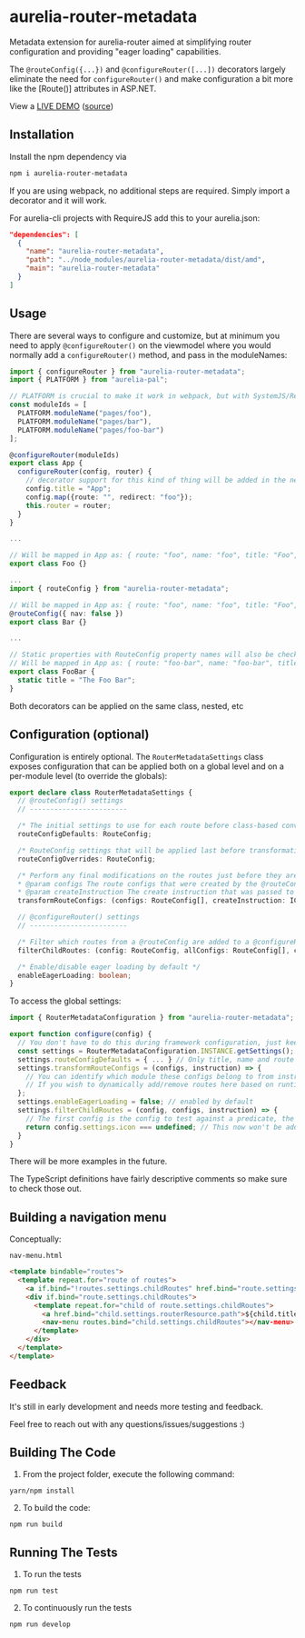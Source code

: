 # aurelia-router-metadata

Metadata extension for aurelia-router aimed at simplifying router configuration and providing "eager loading" capabilities.

The `@routeConfig({...})` and `@configureRouter([...])` decorators largely eliminate the need for `configureRouter()` and make configuration a bit more like the [Route()] attributes in ASP.NET.

View a [LIVE DEMO](https://fkleuver.github.io/aurelia-router-metadata-sample/) ([source](https://github.com/fkleuver/aurelia-router-metadata-sample))

## Installation
Install the npm dependency via

```bash
npm i aurelia-router-metadata
```

If you are using webpack, no additional steps are required. Simply import a decorator and it will work.

For aurelia-cli projects with RequireJS add this to your aurelia.json:

```json
"dependencies": [
  {
    "name": "aurelia-router-metadata",
    "path": "../node_modules/aurelia-router-metadata/dist/amd",
    "main": "aurelia-router-metadata"
  }
]
```

## Usage

There are several ways to configure and customize, but at minimum you need to apply `@configureRouter()` on the viewmodel where you would normally add a `configureRouter()` method, and pass in the moduleNames:


```ts
import { configureRouter } from "aurelia-router-metadata";
import { PLATFORM } from "aurelia-pal";

// PLATFORM is crucial to make it work in webpack, but with SystemJS/RequireJS you can keep it shorter
const moduleIds = [
  PLATFORM.moduleName("pages/foo"),
  PLATFORM.moduleName("pages/bar"),
  PLATFORM.moduleName("pages/foo-bar")
];

@configureRouter(moduleIds)
export class App {
  configureRouter(config, router) {
    // decorator support for this kind of thing will be added in the near future
    config.title = "App";
    config.map({route: "", redirect: "foo"});
    this.router = router;
  }
}

...

// Will be mapped in App as: { route: "foo", name: "foo", title: "Foo", nav: true }
export class Foo {}

...
import { routeConfig } from "aurelia-router-metadata";

// Will be mapped in App as: { route: "foo", name: "foo", title: "Foo", nav: false }
@routeConfig({ nav: false })
export class Bar {}

...

// Static properties with RouteConfig property names will also be checked
// Will be mapped in App as: { route: "foo-bar", name: "foo-bar", title: "The Foo Bar", nav: true }
export class FooBar {
  static title = "The Foo Bar";
}
```

Both decorators can be applied on the same class, nested, etc

## Configuration (optional)
Configuration is entirely optional. The `RouterMetadataSettings` class exposes configuration that can be applied both on a global level and on a per-module level (to override the globals):


```ts
export declare class RouterMetadataSettings {
  // @routeConfig() settings
  // ------------------------

  /* The initial settings to use for each route before class-based conventions are applied */
  routeConfigDefaults: RouteConfig;

  /* RouteConfig settings that will be applied last before transformation; these settings will override all other defaults and arguments */
  routeConfigOverrides: RouteConfig;

  /* Perform any final modifications on the routes just before they are stored in the metadata
  * @param configs The route configs that were created by the @routeConfig() decorator
  * @param createInstruction The create instruction that was passed to the RouteConfigFactory */
  transformRouteConfigs: (configs: RouteConfig[], createInstruction: ICreateRouteConfigInstruction) => RouteConfig[];

  // @configureRouter() settings
  // ------------------------

  /* Filter which routes from a @routeConfig are added to a @configureRouter's childRoutes */
  filterChildRoutes: (config: RouteConfig, allConfigs: RouteConfig[], configureInstruction: IConfigureRouterInstruction) => boolean;

  /* Enable/disable eager loading by default */
  enableEagerLoading: boolean;
}
```

To access the global settings:

```ts
import { RouterMetadataConfiguration } from "aurelia-router-metadata";

export function configure(config) {
  // You don't have to do this during framework configuration, just keep in mind the order in which your components load so that you set these early enough.
  const settings = RouterMetadataConfiguration.INSTANCE.getSettings();
  settings.routeConfigDefaults = { ... } // Only title, name and route are set by convention defaults, you can specify defaults for any other RouteConfig property here
  settings.transformRouteConfigs = (configs, instruction) => {
    // You can identify which module these configs belong to from instruction.moduleId and instruction.target (which is the viewmodel constructor)
    // If you wish to dynamically add/remove routes here based on runtime information (instead of inside configureRouter on the page), just turn off eager loading. Then it behaves like Aurelia does by default and they won't configure before they're actually being navigated to.
  };
  settings.enableEagerLoading = false; // enabled by default
  settings.filterChildRoutes = (config, configs, instruction) => {
    // The first config is the config to test against a predicate, the rest is just extra information you could use
    return config.settings.icon === undefined; // This now won't be added to the parent config.settings.childRoutes
  }
}


```

There will be more examples in the future.

The TypeScript definitions have fairly descriptive comments so make sure to check those out.


## Building a navigation menu

Conceptually:

`nav-menu.html`

```html
<template bindable="routes">
  <template repeat.for="route of routes">
    <a if.bind="!routes.settings.childRoutes" href.bind="route.settings.routerResource.path">${route.title}</a>
    <div if.bind="route.settings.childRoutes">
      <template repeat.for="child of route.settings.childRoutes">
        <a href.bind="child.settings.routerResource.path">${child.title}</a>
        <nav-menu routes.bind="child.settings.childRoutes"></nav-menu>
      </template>
    </div>
  </template>
</template>
```

## Feedback

It's still in early development and needs more testing and feedback.

Feel free to reach out with any questions/issues/suggestions :)


## Building The Code


1. From the project folder, execute the following command:

  ```
  yarn/npm install
  ```
2. To build the code:

  ```
  npm run build
  ```

## Running The Tests

1. To run the tests

  ```
  npm run test
  ```

2. To continuously run the tests

```
npm run develop
```


